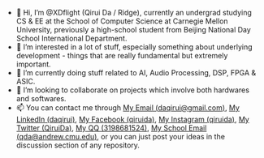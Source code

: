 - 👋 Hi, I’m @XDflight (Qirui Da / Ridge), currently an undergrad studying CS & EE at the School of Computer Science at Carnegie Mellon University, previously a high-school student from Beijing National Day School International Department. 
- 👀 I’m interested in a lot of stuff, especially something about underlying development - things that are really fundamental but extremely important.
- 🌱 I’m currently doing stuff related to AI, Audio Processing, DSP, FPGA & ASIC. 
- 💞️ I’m looking to collaborate on projects which involve both hardwares and softwares. 
- 📫 You can contact me through [My Email (daqirui@gmail.com)](mailto:daqirui@gmail.com), [My LinkedIn (daqirui)](https://www.linkedin.com/in/daqirui), [My Facebook (qiruida)](https://facebook.com/qiruida), [My Instagram (qiruida)](https://www.instagram.com/qiruida?igsh=MXA1ZzBxaHVodHIwdg==), [My Twitter (QiruiDa)](https://x.com/QiruiDa?s=09), [My QQ (3198681524)](#), [My School Email (qda@andrew.cmu.edu)](mailto:qda@andrew.cmu.edu), or you can just post your ideas in the discussion section of any repository. 

<!---
XDflight/XDflight is a ✨ special ✨ repository because its `README.md` (this file) appears on your GitHub profile.
You can click the Preview link to take a look at your changes.
--->
